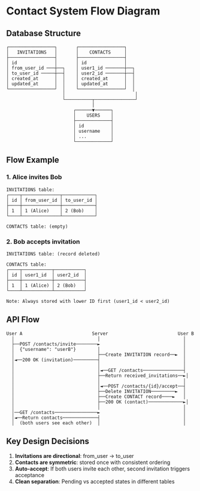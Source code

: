 # Contact System Flow Diagram

## Database Structure

```
┌─────────────────┐       ┌─────────────────┐
│   INVITATIONS   │       │    CONTACTS     │
├─────────────────┤       ├─────────────────┤
│ id              │       │ id              │
│ from_user_id ───┼──┐    │ user1_id ───────┼──┐
│ to_user_id ─────┼──┤    │ user2_id ───────┼──┤
│ created_at      │  │    │ created_at      │  │
│ updated_at      │  │    │ updated_at      │  │
└─────────────────┘  │    └─────────────────┘  │
                     │                          │
                     └──────────┬───────────────┘
                                │
                         ┌──────▼──────┐
                         │    USERS    │
                         ├─────────────┤
                         │ id          │
                         │ username    │
                         │ ...         │
                         └─────────────┘
```

## Flow Example

### 1. Alice invites Bob
```
INVITATIONS table:
┌────┬──────────────┬────────────┐
│ id │ from_user_id │ to_user_id │
├────┼──────────────┼────────────┤
│ 1  │ 1 (Alice)    │ 2 (Bob)    │
└────┴──────────────┴────────────┘

CONTACTS table: (empty)
```

### 2. Bob accepts invitation
```
INVITATIONS table: (record deleted)

CONTACTS table:
┌────┬───────────┬───────────┐
│ id │ user1_id  │ user2_id  │
├────┼───────────┼───────────┤
│ 1  │ 1 (Alice) │ 2 (Bob)   │
└────┴───────────┴───────────┘

Note: Always stored with lower ID first (user1_id < user2_id)
```

## API Flow

```
User A                          Server                          User B
  │                               │                               │
  ├──POST /contacts/invite────────►                               │
  │  {"username": "userB"}        │                               │
  │                               ├──Create INVITATION record──►  │
  │◄──200 OK (invitation)─────────┤                               │
  │                               │                               │
  │                               │◄──GET /contacts───────────────┤
  │                               ├──Return received_invitations──►│
  │                               │                               │
  │                               │◄──POST /contacts/{id}/accept──┤
  │                               ├──Delete INVITATION─────────►  │
  │                               ├──Create CONTACT record────►   │
  │                               ├──200 OK (contact)─────────────►│
  │                               │                               │
  │──GET /contacts────────────────►                               │
  │◄──Return contacts─────────────┤                               │
  │  (both users see each other)  │                               │
```

## Key Design Decisions

1. **Invitations are directional**: from_user → to_user
2. **Contacts are symmetric**: stored once with consistent ordering
3. **Auto-accept**: If both users invite each other, second invitation triggers acceptance
4. **Clean separation**: Pending vs accepted states in different tables
